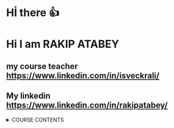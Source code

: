 # Hİ there 👍

<h1>Hi I am RAKIP ATABEY</h1>

## my course teacher https://www.linkedin.com/in/isveckrali/

## My linkedin https://www.linkedin.com/in/rakipatabey/

<details>
  <summary>COURSE CONTENTS</summary>
 
<h3> 1. Algorithm</h3>
<ul>
 <li>What is an Algorithm?</li>
<li>Flow Char</li>
<li>Examples</li>
 </ul>

<h3>2. HTML</h3>
<ul>
<li> What is HTML?</li>
<li>Elements</li>
<li>Features</li>
<li>Links</li>
<li>frame</li>
<li>Listing</li>
<li>Form Objects</li>
<li>Adding Pictures</li>
<li>sing Background</li>
<li>Colors</li>
 </ul>
<h3>3.CSS</h3>
<ul>
<li>What is CSS?</li>
<li>Code structure</li>
<li>Id and Class Selection</li>
<li>Introducing CSS</li>
<li>Background</li>
<li>Articles</li>
<li>Fonts</li>
<li>Links</li>
<li>Listing</li>
<li>Tables</li>
<li>Box Model</li>
<li>Borders</li>
<li>Outer Borders</li>
<li>Drinking Spacesv
<li>Grouping and Overwriting</li>
<li>Limitations</li>
<li>Show/Hide</li>
<li>Positions</li>
<li>Scroll</li>
<li>Align</li>
<li>Transparency</li>
<li>Feature Selection</li>
</ul>

<i><b>* We will make 2 HTML and CSS PROJECTS.</b></i><br>
<i><b>* You will do 1 HTML and CSS PROJECT.</b></i>

<h3>4. HTML5</h3>
<ul>
<li>What is HTML5?</li>
<li>HTML5 structure</li></li>
<li>Form Elements</li>
<li>Input Types</li>
<li>Input Features</li>
<li>Adding Videos</li>
<li>Adding Sound</li>
<li>Transition</li>
<li>SVG</li>
</ul>

<h3>3. CSS3</h3>
<ul>
<li>What is CSS3?</li>
<li>Edge Rounding</li>
<li>Giving Shade to Text</li>
<li>Giving Shadow to the Box</li>
<li>Text Overflow</li>
<li>2D transformations</li>
<li>3D transformations</li>
<li>Transition Effects</li>
<li>Animation Making</li>
<li>Split text</li>
<li>Resizing</li>
<li>Transparency</li>
<li>Box sizing</li>
<li>Flexible Box Usage</li>
<li>Media Queries</li>
<li>Filter Effects</li>
<li>Background Blending</li>
<li>Variables</li>
<li>Grid Structure</li>
</ul>
<i><b>* We will make 2 HTML5 and CSS3 PROJECTS.</b></i><br>
<i><b>* You will do 1 HTML5 and CSS3 PROJECT.</b></i>

<h3>4. Git/Github</h3>
<ul>
<li>What is Git/Github?</li>
<li>Github account creation</li>
<li>Git Installation</li>
<li>Git and Github linking</li>
<li>Github Project Creation</li>
<li>Basic Commands</li>
<li>Branching</li>
<li>Remote Repository Commands</li>
<li>Documentation with readme.md settings</li>
<li>Other Git Commands</li>
</ul>
<i><b>* We will make 2 HTML5 and CSS3 PROJECTs and upload them to Github.</b></i><br>
<i><b>* 1 HTML5 and CSS3 PROJECT You will make and upload to Github and upload previous projects with Gifs and Documentation.</b></i>

<h3>5. BOOTSTRAP</h3>
<ul>
<li>What is Bootstrap?</li>
<li>container</li>
<li>grid</li>
<li>Colors</li>
<li>Tables</li>
<li>pictures</li>
<li>Warnings</li>
<li>Buttons</li>
<li>Button Groups</li>
</ul>

<i><b>* We will make 2 Bootstrap PROJECTs and post them on Github.</i></b><br>
<i><b>* You will make 1 Bootstrap PROJECT and you will upload it to Github with Gif and Documentation.</i></b>

<h3>6. JAVASCRIPT</h3>
<ul>
<li>What is JS?</li>
<li>JS binding</li>
<li>Terms of use</li>
<li>Screen printing methods</li>
<li>Comments</li>
<li>Variables</li>
<li>Arithmetic Operators</li>
<li>Assignment Operators</li>
<li>Comparison Operators</li>
<li>Logical Operators</li>
<li>Data Types</li>
<li>Objects</li>
<li>Scope</li>
<li>Events</li>
<li>String Operations</li>
<li>Date operations</li>
<li>Arrays and Operations</li>
<li>If Else</li>
<li>Switch Case</li>
<li>For Loop</li>
<li>While Loop</li>
<li>Do While Loop</li>
<li>Break and continue</li>
<li>Type Conversions</li>
<li>try catch</li>
<li>Use Strict</li>
<li>Hide Show Simple Dom Example</li>
<li>What is Object Oriented Programming?</li>
<li>Object Prototype</li>
<li>Inheriting</li>
<li>Private Variable</li>
<li>Using Get and Set</li>
<li>extension</li>
<li>Chaining Methods</li>
<li>Let</li>
<li>Defaul Parameters</li>
<li>Destructuring Assignment</li>
<li>const</li>
<li>arrow functions</li>
<li>Classes</li>
<li>literals</li>
<li>Spread Operator</li>
<li>For Of</li>
<li>Set Map WeekMap WeakSet</li>
<li>New Built-In</li>
<li>Promise</li>
<li>async</li>
</ul>

<i><b>* We will make 2 JS PROJECTS and post them on Github.</i></b><br>
<i><b>* You will make 1 JS PROJECT and you will upload it to Github with Gif and Documentation.<i/></b>

<h4>6.1. JENKINS</h4>
<ul>
<li>What is Jenkins? How to use?</li>
</ul>
<h4>6.2. CLOUDS</h4>
<ul>
<li>What are cloud systems and how are they used?</li>
<li>AWS and Firebase structure</li>
</ul>
<h4>6.3. TESTING</h4>
<ul>
<li>What is Unit Testing? How to use?</li>
<li>Other Test Environments/Tools</li>
</ul>
<h4>6.4. Trello/Jira</h4>
<ul>
<li>What is Trello/Jira and how is it used?</li>
</ul>

<h3>7. REACT</h3>
<ul> 
<li>What is React? (Comparison with vanilla JS)</li>
<li>DOM and VDOM relationship</li>
<li>What is JSX?</li>
<li>Prop and State structure and relationship between State and VDOM</li>
<li>How to make style with React? Different methods</li>
<li>Component structure and Component types (Class based - Function Based)</li>
<li>Lifecycle Methods</li>
<li>What are hooks? Popular Hooks (useState, useEffect …)</li>
<li>How to implement Lifecycle Methods with useEffect?</li>
<li>Introducing the Axios library and pulling data from the API.</li>
<li>Restful API introduction and methods (GET, POST, PUT, DELETE)</li>
<li>Introducing the JSON Placeholder library and making CRUD operations by installing a fake Rest API</li>
</ul>
<i><b>* We will make 2 React PROJECTs and post them on Github.</i></b><br>
<i><b>* You will make 1 React PROJECT and you will upload it to Github with Gif and Documentation.</i></b>

<h4>7.1 REACT - REDUX</h4>
<ul>
<li>What is state management, why is it needed?</li>
<li>Redux installation (Store, initialState, reducer, action)</li>
<li>Differences with the useState hook</li>
<li>Differences with context</li>
<li>Redux-toolkit installation</li>
<li>Differences between Redux-toolkit and Redux</li>
<li>Example Redux and Redux-toolkit project</li>
</ul>

<i><b>* We will make 1 Redux-Toolkit PROJECT and post it on Github.</i></b><br>
<i><b>* You will make 1 Redux-Toolkit and upload it to Github with Gif and Documentation.</i></b>


<h3>8 TYPESCRIPT</h3>
<ul>
<li>What is TypeScript and How to Install it?</li>
<li>Simple Types</li>
<li>Tuple</li>
<li>Interface</li>
<li>Class (constructor, methods, properties)</li>
<li>Optional</li>
<li>Abstract Class</li>
<li>Access Specifiers (public, private, protected)</li>
<li>Read-only property</li>
<li>Generics</li>
</ul>
<i><b>* We will make 1 TS PROJECT and post it on Github.</i></b><br>
<i><b>* You will make 1 TS PROJECT and you will upload it to Github with Gif and Documentation.</i></b>

<h3>9. MVC</h3>
<ul>
<li>What is MVC?</li>
<li>How to make a react project by following the MVC pattern?</li></li>
</ul>
<h4>9.1.SWAGGER</h4>
<ul>
<li>What is Swagger?</li>
<li>What does it do?</li>
<li>How to use the request template in Swagger?</li>
<li>Generating a sample request using the template in Swagger.</li>
</ul>
<h3>10. MVVM</h3>
<ul>
<li>What is MVVM? How to use?</li>
</ul>

<h3>14. SASS / SCSS</h3>
<ul>
<li>Variable</li>
<li>nested use</li>
<li>CSS inclusion</li>
<li>Functions</li>
<li>Inheriting</li>
<li>operators</li>
<li>Loops</li>
<li>Decision Structures</li>
</ul>
<h3>15. AGIL</h3>
<ul>
<li>What is Agile and how is it applied?</li>
</ul>
<h4>14.1 PROJECT PUBLISHING</h4>
<ul>
<li>Project Publishing Methods</li>
<li>Publishing a Sample Project</li>
</ul>
<i><b>* You Will Publish 1 PROJECT</i></b>

<h3>15. CV</h3>
<ul>
<li>How should the CV be, Filling references and content</li>
</ul>
<h3>16. Interview</h3>
<ul>
<li>Technical interviews.</li>
</ul>
</details>



<!--
**Ragip-githup/Ragip-githup** is a ✨ _special_ ✨ repository because its `README.md` (this file) appears on your GitHub profile.

Here are some ideas to get you started:

- 🔭 I’m currently working on ...
- 🌱 I’m currently learning ...
- 👯 I’m looking to collaborate on ...
- 🤔 I’m looking for help with ...
- 💬 Ask me about ...
- 📫 How to reach me: ...
- 😄 Pronouns: ...
- ⚡ Fun fact: ...
-->

